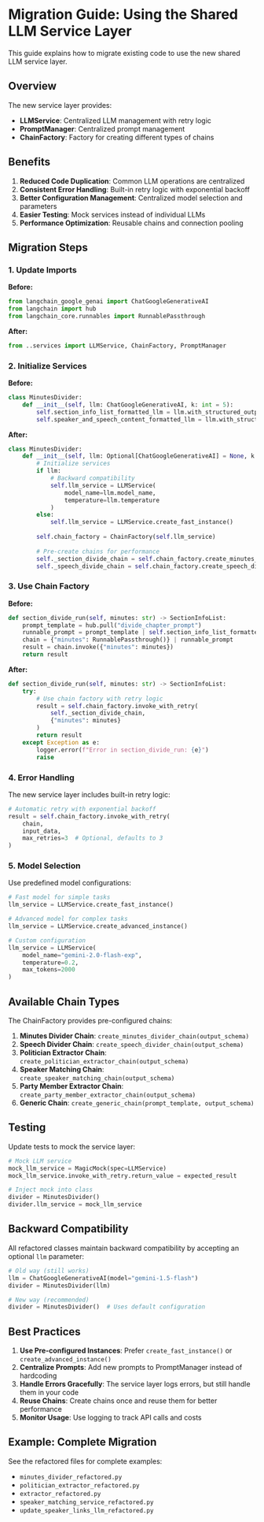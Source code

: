 # Migration Guide: Using the Shared LLM Service Layer

This guide explains how to migrate existing code to use the new shared LLM service layer.

## Overview

The new service layer provides:
- **LLMService**: Centralized LLM management with retry logic
- **PromptManager**: Centralized prompt management
- **ChainFactory**: Factory for creating different types of chains

## Benefits

1. **Reduced Code Duplication**: Common LLM operations are centralized
2. **Consistent Error Handling**: Built-in retry logic with exponential backoff
3. **Better Configuration Management**: Centralized model selection and parameters
4. **Easier Testing**: Mock services instead of individual LLMs
5. **Performance Optimization**: Reusable chains and connection pooling

## Migration Steps

### 1. Update Imports

**Before:**
```python
from langchain_google_genai import ChatGoogleGenerativeAI
from langchain import hub
from langchain_core.runnables import RunnablePassthrough
```

**After:**
```python
from ..services import LLMService, ChainFactory, PromptManager
```

### 2. Initialize Services

**Before:**
```python
class MinutesDivider:
    def __init__(self, llm: ChatGoogleGenerativeAI, k: int = 5):
        self.section_info_list_formatted_llm = llm.with_structured_output(SectionInfoList)
        self.speaker_and_speech_content_formatted_llm = llm.with_structured_output(SpeakerAndSpeechContentList)
```

**After:**
```python
class MinutesDivider:
    def __init__(self, llm: Optional[ChatGoogleGenerativeAI] = None, k: int = 5):
        # Initialize services
        if llm:
            # Backward compatibility
            self.llm_service = LLMService(
                model_name=llm.model_name,
                temperature=llm.temperature
            )
        else:
            self.llm_service = LLMService.create_fast_instance()
        
        self.chain_factory = ChainFactory(self.llm_service)
        
        # Pre-create chains for performance
        self._section_divide_chain = self.chain_factory.create_minutes_divider_chain(SectionInfoList)
        self._speech_divide_chain = self.chain_factory.create_speech_divider_chain(SpeakerAndSpeechContentList)
```

### 3. Use Chain Factory

**Before:**
```python
def section_divide_run(self, minutes: str) -> SectionInfoList:
    prompt_template = hub.pull("divide_chapter_prompt")
    runnable_prompt = prompt_template | self.section_info_list_formatted_llm
    chain = {"minutes": RunnablePassthrough()} | runnable_prompt
    result = chain.invoke({"minutes": minutes})
    return result
```

**After:**
```python
def section_divide_run(self, minutes: str) -> SectionInfoList:
    try:
        # Use chain factory with retry logic
        result = self.chain_factory.invoke_with_retry(
            self._section_divide_chain,
            {"minutes": minutes}
        )
        return result
    except Exception as e:
        logger.error(f"Error in section_divide_run: {e}")
        raise
```

### 4. Error Handling

The new service layer includes built-in retry logic:

```python
# Automatic retry with exponential backoff
result = self.chain_factory.invoke_with_retry(
    chain,
    input_data,
    max_retries=3  # Optional, defaults to 3
)
```

### 5. Model Selection

Use predefined model configurations:

```python
# Fast model for simple tasks
llm_service = LLMService.create_fast_instance()

# Advanced model for complex tasks
llm_service = LLMService.create_advanced_instance()

# Custom configuration
llm_service = LLMService(
    model_name="gemini-2.0-flash-exp",
    temperature=0.2,
    max_tokens=2000
)
```

## Available Chain Types

The ChainFactory provides pre-configured chains:

1. **Minutes Divider Chain**: `create_minutes_divider_chain(output_schema)`
2. **Speech Divider Chain**: `create_speech_divider_chain(output_schema)`
3. **Politician Extractor Chain**: `create_politician_extractor_chain(output_schema)`
4. **Speaker Matching Chain**: `create_speaker_matching_chain(output_schema)`
5. **Party Member Extractor Chain**: `create_party_member_extractor_chain(output_schema)`
6. **Generic Chain**: `create_generic_chain(prompt_template, output_schema)`

## Testing

Update tests to mock the service layer:

```python
# Mock LLM service
mock_llm_service = MagicMock(spec=LLMService)
mock_llm_service.invoke_with_retry.return_value = expected_result

# Inject mock into class
divider = MinutesDivider()
divider.llm_service = mock_llm_service
```

## Backward Compatibility

All refactored classes maintain backward compatibility by accepting an optional `llm` parameter:

```python
# Old way (still works)
llm = ChatGoogleGenerativeAI(model="gemini-1.5-flash")
divider = MinutesDivider(llm)

# New way (recommended)
divider = MinutesDivider()  # Uses default configuration
```

## Best Practices

1. **Use Pre-configured Instances**: Prefer `create_fast_instance()` or `create_advanced_instance()`
2. **Centralize Prompts**: Add new prompts to PromptManager instead of hardcoding
3. **Handle Errors Gracefully**: The service layer logs errors, but still handle them in your code
4. **Reuse Chains**: Create chains once and reuse them for better performance
5. **Monitor Usage**: Use logging to track API calls and costs

## Example: Complete Migration

See the refactored files for complete examples:
- `minutes_divider_refactored.py`
- `politician_extractor_refactored.py`
- `extractor_refactored.py`
- `speaker_matching_service_refactored.py`
- `update_speaker_links_llm_refactored.py`